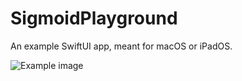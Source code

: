 #  SigmoidPlayground

An example SwiftUI app, meant for macOS or iPadOS.

![Example image](./github/example_image.png)
